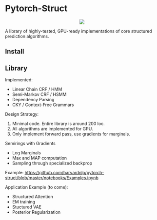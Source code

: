 # Pytorch-Struct

<center><img src="https://github.com/harvardnlp/pytorch-struct/raw/master/download.png"></center>

A library of highly-tested, GPU-ready implementations of core structured prediction algorithms. 

## Install

## Library

Implemented: 

* Linear Chain CRF / HMM 
* Semi-Markov CRF / HSMM
* Dependency Parsing 
* CKY / Context-Free Grammars

Design Strategy: 

1) Minimal code. Entire library is around 200 loc.
2) All algorithms are implemented for GPU.
3) Only implement forward pass, use gradients for marginals.

Semirings with Gradients

* Log Marginals
* Max and MAP computation
* Sampling through specialized backprop

Example: https://github.com/harvardnlp/pytorch-struct/blob/master/notebooks/Examples.ipynb

Application Example (to come):

* Structured Attention
* EM training
* Stuctured VAE
* Posterior Regularization
